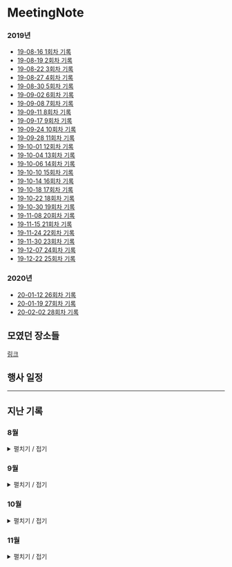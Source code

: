 # MeetingNote
### 2019년
- [19-08-16 1회차 기록](https://github.com/jobhope/MeetingNote/blob/master/meetingNote/20190816_1.md)
- [19-08-19 2회차 기록](https://github.com/jobhope/MeetingNote/blob/master/meetingNote/20190819_2.md)
- [19-08-22 3회차 기록](https://github.com/jobhope/MeetingNote/blob/master/meetingNote/20190822_3.md)
- [19-08-27 4회차 기록](https://github.com/jobhope/MeetingNote/blob/master/meetingNote/20190827_4.md)
- [19-08-30 5회차 기록](https://github.com/jobhope/MeetingNote/blob/master/meetingNote/20190830_5.md)
- [19-09-02 6회차 기록](https://github.com/jobhope/MeetingNote/blob/master/meetingNote/20190902_6.md)
- [19-09-08 7회차 기록](https://github.com/jobhope/MeetingNote/blob/master/meetingNote/20190908_7.md)
- [19-09-11 8회차 기록](https://github.com/jobhope/MeetingNote/blob/master/meetingNote/20190911_8.md)
- [19-09-17 9회차 기록](https://github.com/jobhope/MeetingNote/blob/master/meetingNote/20190917_9.md)
- [19-09-24 10회차 기록](https://github.com/jobhope/MeetingNote/blob/master/meetingNote/20190924_10.md)
- [19-09-28 11회차 기록](https://github.com/jobhope/MeetingNote/blob/master/meetingNote/20190928_11.md)
- [19-10-01 12회차 기록](https://github.com/jobhope/MeetingNote/blob/master/meetingNote/20191001_12.md)
- [19-10-04 13회차 기록](https://github.com/jobhope/MeetingNote/blob/master/meetingNote/20191004_13.md)
- [19-10-06 14회차 기록](https://github.com/jobhope/MeetingNote/blob/master/meetingNote/20191006_14.md)
- [19-10-10 15회차 기록](https://github.com/jobhope/MeetingNote/blob/master/meetingNote/20191010_15.md)
- [19-10-14 16회차 기록](https://github.com/jobhope/MeetingNote/blob/master/meetingNote/20191014_16.md)
- [19-10-18 17회차 기록](https://github.com/jobhope/MeetingNote/blob/master/meetingNote/20191018_17.md)
- [19-10-22 18회차 기록](https://github.com/jobhope/MeetingNote/blob/master/meetingNote/20191022_18.md)
- [19-10-30 19회차 기록](https://github.com/jobhope/MeetingNote/blob/master/meetingNote/20191030_19.md)
- [19-11-08 20회차 기록](https://github.com/jobhope/MeetingNote/blob/master/meetingNote/20191108_20.md)
- [19-11-15 21회차 기록](https://github.com/jobhope/MeetingNote/blob/master/meetingNote/20191115_21.md)
- [19-11-24 22회차 기록](https://github.com/jobhope/MeetingNote/blob/master/meetingNote/20191124_22.md)
- [19-11-30 23회차 기록](https://github.com/jobhope/MeetingNote/blob/master/meetingNote/20191130_23.md)
- [19-12-07 24회차 기록](https://github.com/jobhope/MeetingNote/blob/master/meetingNote/20191207_24.md)
- [19-12-22 25회차 기록](https://github.com/jobhope/MeetingNote/blob/master/meetingNote/20191222_25.md)

### 2020년
- [20-01-12 26회차 기록](https://github.com/jobhope/MeetingNote/blob/master/meetingNote/20200112_26.md)
- [20-01-19 27회차 기록](https://github.com/jobhope/MeetingNote/blob/master/meetingNote/20200119_27.md)
- [20-02-02 28회차 기록](https://github.com/jobhope/MeetingNote/blob/master/meetingNote/20200202_28.md)

## 모였던 장소들
[링크](https://www.google.com/maps/d/edit?mid=1M3thFT_ghIP8Gnc42GmxV8A-vVwmtHfQ)

## 행사 일정

---
## 지난 기록

### 8월
<details close> <summary> 펼치기 / 접기 </summary>

- ~~20일 4시까지 KT 스타오디션 신청~~
- ~~20일 SSTF~~
- ~~22일 네이버 채용설명회 - 3명 모두 참석~~
- ~~23일 5시까지 미래에셋대우 신청~~
- ~~26일 삼성 A형 시험 신청 - 오전 10시~~
- ~~27일 KT 컨퍼런스~~
- ~~27일 카카오 채용 설명회~~

</details>

### 9월
<details close> <summary> 펼치기 / 접기</summary>

- ~~1일 24시까지 [두산그룹 2019 신규 계열사]두산로지스틱스솔루션 SW 유지보수 직무 신입 채용 서류마감~~
- ~~2일 17시까지 한국일보사 IT개발자 직무 신입 채용 서류마감~~
- ~~**2일~8일 프로그래머스 7daySQL 챌린지** [링크](https://programmers.co.kr/events/7day-sql?utm_source=programmers&utm_medium=learn_7daySQL&utm_campaign=7daySQL)~~
- ~~4일 13시까지 [NHN 계열사]피앤피시큐어 개발 직무 신입/경력 채용 서류 마감~~
- ~~4일 14시까지 새마을금고중앙회 전산 직무 신입 채용 서류 마감~~
- ~~**4일 24시까지 2020 카카오 블라인드 채용 서류 마감**~~
- ~~4일 24시까지 GS네오텍 Cloud 기술지원, CDN운영 직무 신입 채용 서류 마감~~
- ~~5일 17시까지 한국은행 신입직원(컴퓨터공학 부문) 채용 서류 마감~~
- ~~5일 17시까지 국민건강보험공단 전산직 전산 분야 직무 신입 채용 서류 마감~~
- ~~**7일 오후 2시 ~ 7시 카카오 온라인 1차 테스트**~~
- ~~7일 오후 2시 30분 ~ 5시 30분 삼성 A형 시험~~
- ~~8일 24시까지 현대제철 R&D부문 신입 수시채용 서류 마감 (제어계측, 스마트팩토리 직무)~~
- ~~**9일 삼성 B형 시험 신청 - 오전 10시**~~
- ~~9일 17시까지 금융감독원 IT 직무 신입 채용 서류 마감~~
- ~~10일 14시까지 신용보증기금 	ICT 및 데이터 전문인력 신입 채용 서류 마감~~
- ~~**10일 14시까지 IBK기업은행 디지털 직무 신입 채용 서류 마감**~~
- ~~10일 18시까지 신한캐피탈 ICT(개발), 디지털 직무 신입 채용 서류 마감~~
- ~~*10일 18시까지 KB국민은행 ICT 직무 신입 채용 서류 마감**~~
- ~~15일 18시까지 E1 IT 직무 신입 채용 서류 마감~~
- ~~15일 24시까지 아드반테스트코리아 Application Engineer(Soc, PMIC) 서류 마감~~
- ~~16일 13시까지 현대글로비스 IT직무 신입 채용 서류 마감~~
- ~~16일 14시까지	포스코건설 기술계_IT 직무 신입 채용 서류 마감~~
- ~~**16일 16시까지 KT DS 응용SW개발 직무 신입 채용 서류 마감**~~
- ~~**16일 16시까지 KT SW개발 직무 신입 채용 서류 마감**~~
- ~~16일 16시까지 KT(4차산업아카데미) AI/SW 개발 직무 인턴 채용 서류 마감(채용 및 분야별 중복지원불가)~~
- ~~**16일 16시까지 KTH 커머스_시스템개발, ICT_소프트웨어 개발, AI/빅데이터_빅데이터 개발 신입 채용 서류 마감(채용 및 분야별 중복지원불가)**~~
- ~~16일 16시까지 KT스카이라이프 IT_SW개발 직무 신입 채용 서류 마감(채용 및 분야별 중복지원불가)~~
- ~~16일 16시까지 KT텔레캅 IT/기술_기술개발 직무 신입 채용 서류 마감(채용 및 분야별 중복지원불가)~~
- ~~16일 16시까지 LG전자 [H&A본부], [HE본부], [MC본부], 	[VS본부], [BS본부], [CTO본부], [소재/생산기술원], [로봇사업센터]SW 직무 신입 채용 서류 마감~~
- ~~16일 16시까지 LG유플러스 서비스/디바이스 개발 직무 신입 채용 서류 마감~~
- ~~**16일 17시까지 삼성전자, 삼성SDS, 삼성SDI, 삼성디스플레이, 삼성전기 소프트웨어직 신입 채용 서류 마감**~~
- ~~16일 17시까지 LG이노텍 [광학솔루션]Software 직무 신입 채용 서류 마감~~
- ~~16일 17시까지 KB증권 신입사원(4급) 공개채용 서류 마감~~
- ~~16일 18시까지 포스코 컴퓨터(전산) 직무 채용연계형 인턴 채용 서류 마감~~
- ~~16일 18시까지 SGI서울보증 전산 분야 신입 채용 서류 마감~~
- ~~16일 23시까지 LG하우시스 [법인Staff]정보전략(IT) 직무 신입 채용 서류 마감~~
- ~~16일 24시까지 현대자동차 연구개발 S/W 자율주행 관련 직무 신입 채용 서류 마감~~
- ~~16일 24시까지 현대오트론 R&D_자동차 전자제어 S/W 직무 신입 채용 서류 마감~~
- ~~**16일 24시까지 SK C&C [Software Engineering], [Data Analytics/Engineering] 신입 채용 서류 마감**~~
- ~~**17일 14시까지 NHN 2019년 하반기 기술부분 신입사원 공개채용 서류 마감**~~
- ~~**17일 17시까지 LINE PLUS 정규직 채용 연계형 SW개발 인턴 공개 채용 서류 마감**~~
- ~~**17일 18시까지 네이버 개발 직군 신입사원 공개채용 서류 마감**~~
- ~~18일 17시까지 부산은행 일반전형_디지털 직무 신입 채용 서류 마감~~
- ~~18일 17시까지 코오롱베니트 IT시스템 개발 운영 직무 신입 채용 서류 마감~~
- ~~18일 17시까지 현대오토에버 어플리케이션 개발/운영, 웹/앱기술개발, 제조IT 직무 신입 채용 서류 마감~~
- ~~18일 18시까지 LG CNS 학사_IT서비스 · 클라우드/인프라, 학사_스마트팩토리/스마트물류 직무 신입 채용 서류 마감~~
- ~~18일 18시까지 한국거래소 IT 직무 신입 채용 서류 마감~~
- ~~19일 18시까지 두산그룹 [퓨얼셀 BG]DT(Digital Transformation) /IT 직무 신입 채용 서류 마감~~
- ~~**20일 17시까지 GS SHOP IT직무 신입 채용 서류 마감**~~
- ~~20일 18시까지 효성그룹 [효성티앤에스(주)]기술·개발 직무 신입 채용 서류 마감~~
- ~~22일 24시까지 EST Family 공채 서류 마감~~
- ~~23일 9시까지 판토스 IT 직무 신입 채용 서류 마감~~
- ~~23일 15시까지 한화테크윈 SW개발 신입 채용 서류 마감~~
- ~~23일 16시까지 한국투자증권 디지털(IT SW개발부문 포함) 직무 신입 채용 서류 마감~~
- ~~23일 17시까지 OK저축은행 아프로시스템_IT(개발/운영) 서류 마감~~
- ~~**23일 17시까지 넷마블 컴퍼니 신입사원 채용 서류 마감**~~
- ~~**23일 18시까지 롯데그룹 신입 채용 서류 마감**~~
- ~~23일 24시까지 NS홈쇼핑 플랫폼 백엔드 개발 직무 신입 채용 서류 마감~~
- ~~24일 15시까지 KT&G IT개발·운영 신입 채용 서류 마감~~
- ~~**24일 18시까지 CJ그룹 신입 채용 서류 마감**~~
- ~~16일 부터 SOSCON 2019 신청가능 (선착순)~~
- ~~24일 SAIF(삼성 인공지능 포럼) 신청가능 (선착순)~~
- ~~25일 17시까지 JB 인공지능, 빅데이터 신입 채용 서류 마감~~
- ~~25일 18시까지 대한항공 전산직 신입 채용 서류 마감~~
- ~~25일 24시까지 한국전자금융 IT개발 신입 채용 서류 마감~~
- ~~27일 15시까지 프로그래머스 2019 웹개발자 온라인 잡페어 접수 마감[링크](https://programmers.co.kr/competitions/105/2019-remote-jobfair-2nd?utm_source=programmers&utm_medium=learn_competition105&utm_campaign=competition105)~~
- ~~28일 10시 ~ 12시 프로그래머스 2019 웹개발자 온라인 잡페어 코딩테스트~~
- ~~28일 13시 30분 ~ 17시 30분 삼성 B형 시험~~
- ~~29일 **10시 ~ 12시 NHN Pre-Test 1차**~~
- ~~29일 24시까지 한국타이어 IT, 생산혁신 신입 채용 서류 마감~~
- ~~29일 24시까지 케이에스넷 전산개발 신입 채용 서류 마감~~
- ~~30일 13시까지 BGF리테일 전문직군(IT) 신입 채용 서류 마감~~
- ~~30일 24시까지 ESTsoft Java 웹/서버 개발 신입/경력 채용 서류 마감~~
- ~~30일 24시까지 현대엠엔소프트 영상기반 로컬라이제이션/인식기술 개발, 자동차 내비게이션 S/W 개발 신입 채용 서류 마감~~

</details>

### 10월

<details close> <summary> 펼치기 / 접기</summary>

- ~~1일 10시 KB국민카드 IT직무 신입 채용 서류 마감~~
- ~~1일 14시 한전KDN 4직급 기술_통신 대졸 신입 채용 서류 마감~~
- ~~**1일 18시까지 우리은행[IT,디지털], 우리카드[디지털]우리에프아이에스 IT개발 및 운영 신입 채용 서류 마감**~~
- ~~1일 18시까지 금호아시아나그룹 시스템 개발 및 운영 직무 신입 채용 서류 마감~~
- ~~2일 17시까지 한국자산관리공사 전산 채용형 청년 인턴 서류 마감~~
- ~~**2일 18시까지 신한은행(디지털/ICT) 신입 채용 서류 마감**~~
- ~~3일 24시까지 한국IBM Software Developer 신입 채용 서류 마감~~
- ~~4일 17시까지 한전KPS 전산 신입 채용 서류 마감~~
- ~~4일 24시까지 다날 결제개발 신입 채용 서류 마감~~
- ~~5일 24시까지 교보증권 IT 신입 채용 서류 마감~~
- ~~6일 24시까지 비케이알(버거킹) 버거킹 IT팀_기간계 시스템 관리자 신입/경력 채채용 서류 마감~~
- ~~6일 24시까지 이노와이어리스 Optis S/W 개발팀 신입/경력 채용 서류 마감~~
- ~~6일 24시까지 인동에프엔 전산 직무 신입 채용 서류 마감~~
- ~~**7일 14시까지 엔씨소프트 	Programming_게임개발, 	Programming_서비스 플랫폼 개발 신입 채용 서류 마감**~~
- ~~7일 15시까지 신영증권 일반직(IT) 신입 채용 서류 마감~~
- ~~7일 17시까지 뷰웍스 SW개발 신입 채용 서류 마감~~
- ~~7일 17시까지 신한금융투자 Digital 신입 채용 서류 마감~~
- ~~7일 18시까지 성우하이텍 IT(전산),IT(체코) 신입 채용 서류 마감~~
- ~~7일 18시까지 엔디에스(NDS) IT개발 신입 채용 서류 마감~~
- ~~8일 24시까지 이투스교육 Web & Server Developer 신입/경력 채용 서류 마감~~
- ~~9일 24시까지 휴머스온 솔루션 개발 채용연계형 인턴 채용 서류 마감~~
- ~~10일 14시까지 스마일게이트 개발 신입 채용 서류 마감~~
- ~~10일 14시까지 컴투스, 게임빌컴투스플랫폼 개발 신입 채용 서류 마감~~
- ~~10일 14시까지 KIS 채권평가 IT 개발 신입/경력 채용 서류 마감~~
- ~~**10일 15시 네이버 DEVIEW 2019 DAY1 선착순 신청**~~
- ~~**10일 17시까지 DB그룹 IT 신입 채용 서류 마감**~~
- ~~10일 24시까지 11번가 Data개발, 서비스개발, Infral 신입 채용 서류 마감~~
- ~~**11일 15시 네이버 DEVIEW 2019 DAY2 선착순 신청**~~
- ~~11일 18시 [SSG닷컴]WEB개발, [신세계아이앤씨]S/W개발 신입 채용 서류 마감~~
- ~~13일 24시까지 지니뮤직 서버 사이드 개발/운영 신입 채용 서류 마감~~
- ~~13일 24시까지 LIG넥스원 SW 신입 채용 서류 마감~~
- ~~14일 15시까지 금호석유화학그룹 IT 직무 신입 채용 서류 마감~~
- ~~14일 24시까지 파수닷컴 S/W 개발 신입 채용 서류 마감~~
- ~~14일 24시까지 마크로젠 IT 직무 신입 채용 서류 마감~~
- ~~15일 14시까지 동원그룹 IT_시스템개발 신입 채용 서류 마감~~
- ~~15일 24시까지 원익그룹 [원익아이피에스],[원익로보틱스],[원익머트리얼즈] SW직무 신입 채용 서류 마감~~
- ~~15일 24시까지 넥센타이어 ICT 직무 신입 채용 서류 마감~~
- ~~16일 18시까지 한국과학기술연구원 로봇/IT직무 채용 서류 마감~~
- ~~16일 18시까지 크래프톤 테크(프로그래밍) 신입 채용 서류 마감~~
- ~~16일 18시까지 하나 캐피탈 디지털 직무 신입 채용 서류 마감~~
- ~~**16~17 SOSCON 2019**~~
- ~~17일 17시까지 티머니 기술 직무 신입 채용 서류 마감~~
- ~~18일 10시까지 한국항공우주산업 개발, 공통 부분 신입 채용 서류 마감~~
- ~~18일 15시까지 위메프 SW개발 신입 채용 서류 마감~~
- ~~18일 17시까지 동서식품 전산 직무 신입 채용 서류 마감~~
- ~~20일 17시까지 진학사 [신사업/신규서비스개발], [CATCH 사이트 개발], [JINHAK대학 원서접수 개발] 신입/경력 채용 서류 마감~~
- ~~20일 24시까지 이랜드시스템스 Application, E-commerce, Web/Mobile, ERP 신입 채용 서류 마감~~
- ~~20일 24시까지 SPC네트웍스 응용프로그램 개발 신입 채용 서류 마감~~
- ~~20일 24시까지 인터파크 Front-end개발, Net개발 신입/경력 채용 서류 마감~~
- ~~20일 24시까지 AKIS SW 운영/개발 직무 신입/경력 채용 서류 마감~~
- ~~20일 24시까지 KT mhows 서비스 개발 신입 채용 서류 마감~~
- ~~21일 24시까지 삼광랩트리 전산 직무 신입 채용 서류 마감~~
- ~~21일 24시까지 ASE KOREA IT직무 신입 채용 서류 마감~~
- ~~22일 17시까지 수협은행 본부_IT 분야 직무 신입 채용 서류 마감~~
- ~~22일 23시까지 교원그룹 IT부분, 스마트테크부분 신입 채용 서류 마감~~
- ~~22일 24시까지 웹젠 게임 프로그래밍 신입 채용 서류 마감~~
- ~~23일 17시까지 만도헬라일렉트로닉스 SW개발 직무 신입 채용 서류 마감~~
- ~~24일 17시까지 동화기업 IT직무 신입 채용 서류 마감~~
- ~~24일 24시까지 차병원/바이오그룹 전산 직무 신입 채용 서류 ~~
- ~~25일 18시까지 도화엔지니어링 전산 직무 신입 채용 서류 마감~~
- ~~25일 18시까지 서울대학교 전산 직무 신입 채용 서류 마감~~
- ~~25일 18시까지 한솔PNS/인티큐브 IT 직무 신입 채용 서류 마감~~
- ~~27일 23시까지 하나금융티아이 금융IT서비스 개발 및 운영 신입 채용 서류 마감~~
- ~~**28~29 네이버 DEVIEW**~~
- ~~29일 15시까지 한화생명 디지털직무 신입 채용 서류 마감~~
- ~~30일 24시까지 한국선불카드 서비스개발 직무 채용 서류 마감~~
- ~~31일 18시까지 다우기술 개발 직무 신입 채용 서류 마감~~
- ~~31일 24시까지 이에이트 프로그램개발 직무 신입 채용 서류 마감~~
- ~~31일 24시까지 차세대 내비게이션 S/W 개발 직무 신입 채용 서류 마감~~
- ~~31일 24시까지 쎄트렉아이 SW개발 직무 신입 채용 서류 마감~~

</details>

### 11월
<details close> <summary> 펼치기 / 접기 </summary>
 
- ~~3일 24시까지 위즈코어 신입 개발자채용 서류 마감~~
- ~~4일 18시까지 마이다스아이티 응용 SW개발 신입 채용 서류 마감~~
- ~~**5일 삼성 AI 포럼 Day2**~~

</details>
